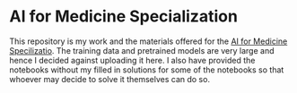 # AI for Medicine Specialization

This repository is my work and the materials offered for the [AI for Medicine Specilizatio](https://www.coursera.org/specializations/ai-for-medicine). The training data and pretrained models are very large and hence I decided against uploading it here. I also have provided the notebooks without my filled in solutions for some of the notebooks so that whoever may decide to solve it themselves can do so.
